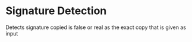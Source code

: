 # Signature Detection
Detects signature copied is false or real as the exact copy that is given as input
